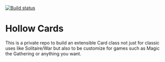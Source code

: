 [![Build status](https://ci.appveyor.com/api/projects/status/7vxbuhq0rl7oxlmw/branch/develop?svg=true)](https://ci.appveyor.com/project/mholloway24/hollowcards/branch/develop)

# Hollow Cards
This is a private repo to build an extensible Card class not just for classic uses like Solitaire/War but also to be customize for games such as Magic the Gathering or anything you want.
